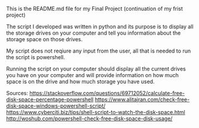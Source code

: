 This is the README.md file for my Final Project (continuation of my frist project)

The script I developed was written in python and its purpose is to display all the storage drives on your computer and tell you information about the storage space on those drives.

My script does not reqiure any input from the user, all that is needed to run the script is powershell.

Running the script on your computer should display all the current drives you have on your computer and will provide information on how much space is on the drive and how much storage you have used.

Sources:
https://stackoverflow.com/questions/69712052/calculate-free-disk-space-percentage-powershell
https://www.alitajran.com/check-free-disk-space-windows-powershell-script/
https://www.cyberciti.biz/tips/shell-script-to-watch-the-disk-space.html
http://woshub.com/powershell-check-free-disk-space-disk-usage/

